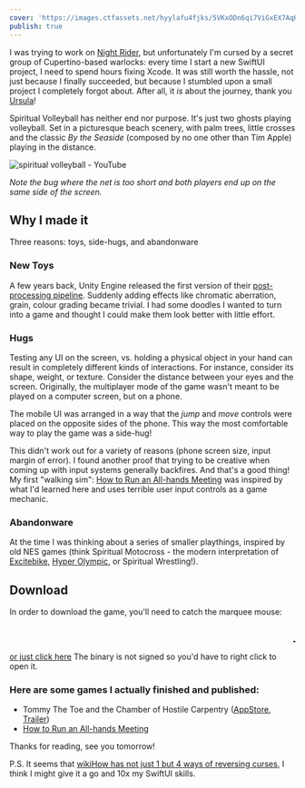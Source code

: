 ```yaml
---
cover: 'https://images.ctfassets.net/hyylafu4fjks/5VKxODn6qi7ViGxEX7AqHv/35635b71f5291f3549d696bbe62a7948/C4C852EE-7C41-438D-B593-68BA2DB56718.JPG'
publish: true
---
```

I was trying to work on [Night Rider](<../Night Rider>), but unfortunately I'm cursed by a secret group of Cupertino-based warlocks: every time I start a new SwiftUI project, I need to spend hours fixing Xcode. It was still worth the hassle, not just because I finally succeeded, but because I stumbled upon a small project I completely forgot about. After all, it *is* about the journey, thank you [Ursula](<../Ursula K. Le Guin>)!

Spiritual Volleyball has neither end nor purpose. It's just two ghosts playing volleyball.  Set in a picturesque beach scenery, with palm trees, little crosses and the classic *By the Seaside* (composed by no one other than Tim Apple) playing in the distance.


![spiritual volleyball - YouTube](https://youtu.be/mdQTrLMVjEM)

*Note the bug where the net is too short and both players end up on the same side of the screen.*

## Why I made it

Three reasons: toys, side-hugs, and abandonware

### New Toys

A few years back, Unity Engine released the first version of their [post-processing pipeline](https://docs.unity3d.com/2018.2/Documentation/Manual/PostProcessingOverview.html). Suddenly adding effects like chromatic aberration, grain, colour grading became trivial. I had some doodles I wanted to turn into a game and thought I could make them look better with little effort.

### Hugs

Testing any UI on the screen, vs. holding a physical object in your hand can result in completely different kinds of interactions. For instance, consider its shape, weight, or texture. Consider the distance between your eyes and the screen. Originally, the multiplayer mode of the game wasn't meant to be played on a computer screen, but on a phone.

The mobile UI was arranged in a way that the *jump* and *move* controls were placed on the opposite sides of the phone. This way the most comfortable way to play the game was a side-hug! 

This didn't work out for a variety of reasons (phone screen size, input margin of error). I found another proof that trying to be creative when coming up with input systems generally backfires. And that's a good thing! My first "walking sim": [How to Run an All-hands Meeting](https://rafsters.itch.io/all-hands) was inspired by what I'd learned here and uses terrible user input controls as a game mechanic.


### Abandonware

At the time I was thinking about a series of smaller playthings, inspired by old NES games (think Spiritual Motocross - the modern interpretation of [Excitebike](https://www.ranker.com/review/excitebike/966857?l=1883477), [Hyper Olympic](https://en.wikipedia.org/wiki/Track_%26_Field_(video_game)), or Spiritual Wrestling!). 

## Download

In order to download the game, you'll need to catch the marquee mouse:

<marquee style='font-size:2em'><a href='https://drive.google.com/file/d/14dgrirI-87XlQPT5SBs7y_aJnPf0JuQr/view?usp=share_link'>🐁. &nbsp;&nbsp;&nbsp;&nbsp;&nbsp;&nbsp;&nbsp;&nbsp;&nbsp;&nbsp;&nbsp;&nbsp;&nbsp;&nbsp;haha you'll never get mee</a></marquee>

[or just click here](https://drive.google.com/file/d/14dgrirI-87XlQPT5SBs7y_aJnPf0JuQr/view?usp=share_link)
The binary is not signed so you'd have to right click to open it.

### Here are some games I actually finished and published:

- Tommy The Toe and the Chamber of Hostile Carpentry ([AppStore](https://apps.apple.com/us/app/tommy-the-toe/id1498417487), [Trailer](https://www.reddit.com/r/iosgaming/comments/f4bkov/my_girlfriend_broke_a_toe_so_i_made_a_game_about/?ref=share&ref_source=link))
- [How to Run an All-hands Meeting](https://rafsters.itch.io/all-hands) 

Thanks for reading, see you tomorrow!

P.S. It seems that [wikiHow has not just 1 but 4 ways of reversing curses](https://www.wikihow.com/Reverse-a-Curse), I think I might give it a go and 10x my SwiftUI skills.

